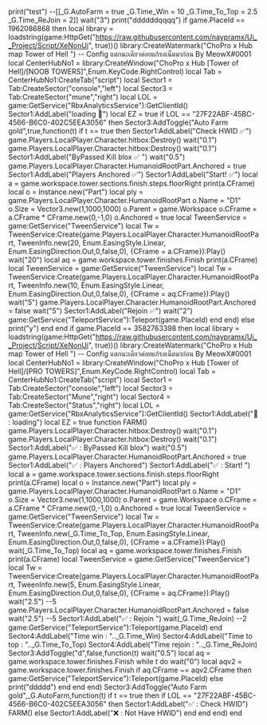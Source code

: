 print("test")
--[[_G.AutoFarm = true
_G.Time_Win = 10
_G.Time_To_Top = 2.5
_G.Time_ReJoin = 2]]
wait("3")
print("ddddddqqqq")
if game.PlaceId == 1962086868 then
local library = loadstring(game:HttpGet("https://raw.githubusercontent.com/naypramx/Ui__Project/Script/XeNonUi", true))()
    library:CreateWatermark("ChoPro x Hub map Tower of Hell ") -- Config แตกนะเดียวค่อยแก้รอเน็ตมาก่อน By MeowX#0001
    local CenterHubNo1 = library:CreateWindow("ChoPro x Hub [Tower of Hell]/[NOOB TOWERS]",Enum.KeyCode.RightControl)
    local Tab = CenterHubNo1:CreateTab("script")
    local Sector1 = Tab:CreateSector("console","left")
	local Sector3 = Tab:CreateSector("mune","right")
	local LOL = game:GetService("RbxAnalyticsService"):GetClientId()
    Sector1:AddLabel("loading 🔄")
    local EZ = true
if LOL == "27F22ABF-45BC-4566-B6C0-402C5EEA3056"   then
    Sector3:AddToggle("Auto Farm gold",true,function(t)
        if t == true then
        Sector1:AddLabel("Check HWID ✅")
    game.Players.LocalPlayer.Character.hitbox:Destroy()
wait("0.1")
game.Players.LocalPlayer.Character.hitbox:Destroy()
wait("0.1")
 Sector1:AddLabel("ByPassed Kill blox ✅ ")
 wait("0.5")
game.Players.LocalPlayer.Character.HumanoidRootPart.Anchored = true
 Sector1:AddLabel("Players Anchored ✅")
  Sector1:AddLabel("Start! ✅") 
local a = game.workspace.tower.sections.finish.steps.floorRight
print(a.CFrame)
local o = Instance.new("Part")
local ply = game.Players.LocalPlayer.Character.HumanoidRootPart
o.Name = "D1"
o.Size = Vector3.new(1,1000,1000)
o.Parent = game.Workspace
o.CFrame = a.CFrame * CFrame.new(0,-1,0)
o.Anchored = true
local TweenService = game:GetService("TweenService")
local Tw = TweenService:Create(game.Players.LocalPlayer.Character.HumanoidRootPart, TweenInfo.new(20, Enum.EasingStyle.Linear, Enum.EasingDirection.Out,0,false,0), 
{CFrame = a.CFrame}):Play()
wait("20")
local aq = game.workspace.tower.finishes.Finish
print(a.CFrame)
local TweenService = game:GetService("TweenService")
local Tw = TweenService:Create(game.Players.LocalPlayer.Character.HumanoidRootPart, TweenInfo.new(10, Enum.EasingStyle.Linear, Enum.EasingDirection.Out,0,false,0), 
{CFrame = aq.CFrame}):Play()
wait("5")
game.Players.LocalPlayer.Character.HumanoidRootPart.Anchored = false
wait("5")
 Sector1:AddLabel("Rejoin ✅")
 wait("2")
 game:GetService("TeleportService"):Teleport(game.PlaceId)
        end
end)
    else
        print("y")
end
end
if game.PlaceId == 3582763398 then
    local library = loadstring(game:HttpGet("https://raw.githubusercontent.com/naypramx/Ui__Project/Script/XeNonUi", true))()
    library:CreateWatermark("ChoPro x Hub map Tower of Hell ") -- Config แตกนะเดียวค่อยแก้รอเน็ตมาก่อน By MeowX#0001
    local CenterHubNo1 = library:CreateWindow("ChoPro x Hub [Tower of Hell]/[PRO TOWERS]",Enum.KeyCode.RightControl)
    local Tab = CenterHubNo1:CreateTab("script")
    local Sector1 = Tab:CreateSector("console","left")
	local Sector3 = Tab:CreateSector("Mune","right")
	local Sector4 = Tab:CreateSector("Status","right")
	local LOL = game:GetService("RbxAnalyticsService"):GetClientId()
    Sector1:AddLabel("🔄 : loading")
    local EZ = true
    function FARM()
        game.Players.LocalPlayer.Character.hitbox:Destroy()
wait("0.1")
game.Players.LocalPlayer.Character.hitbox:Destroy()
wait("0.1")
 Sector1:AddLabel("✅ : ByPassed Kill blox")
 wait("0.5")
game.Players.LocalPlayer.Character.HumanoidRootPart.Anchored = true
 Sector1:AddLabel("✅ : Players Anchored")
  Sector1:AddLabel("✅ : Start! ") 
local a = game.workspace.tower.sections.finish.steps.floorRight
print(a.CFrame)
local o = Instance.new("Part")
local ply = game.Players.LocalPlayer.Character.HumanoidRootPart
o.Name = "D1"
o.Size = Vector3.new(1,1000,1000)
o.Parent = game.Workspace
o.CFrame = a.CFrame * CFrame.new(0,-1,0)
o.Anchored = true
local TweenService = game:GetService("TweenService")
local Tw = TweenService:Create(game.Players.LocalPlayer.Character.HumanoidRootPart, TweenInfo.new(_G.Time_To_Top, Enum.EasingStyle.Linear, Enum.EasingDirection.Out,0,false,0), 
{CFrame = a.CFrame}):Play()
wait(_G.Time_To_Top)
local aq = game.workspace.tower.finishes.Finish
print(a.CFrame)
local TweenService = game:GetService("TweenService")
local Tw = TweenService:Create(game.Players.LocalPlayer.Character.HumanoidRootPart, TweenInfo.new(5, Enum.EasingStyle.Linear, Enum.EasingDirection.Out,0,false,0), 
{CFrame = aq.CFrame}):Play()
wait("2.5") --5
game.Players.LocalPlayer.Character.HumanoidRootPart.Anchored = false
wait("2.5") --5
 Sector1:AddLabel("✅ : Rejoin ")
 wait(_G.Time_ReJoin) --2
 game:GetService("TeleportService"):Teleport(game.PlaceId)
    end    
    Sector4:AddLabel("Time win    : ".._G.Time_Win)
Sector4:AddLabel("Time to top : ".._G.Time_To_Top)
Sector4:AddLabel("Time rejoin : ".._G.Time_ReJoin)
 Sector3:AddToggle("d",false,function(t)
    wait("0.5")
     local aq = game.workspace.tower.finishes.Finish
     while t do
         wait("0")
         local aqv2 = game.workspace.tower.finishes.Finish
         if aq.CFrame ~= aqv2.CFrame then
             game:GetService("TeleportService"):Teleport(game.PlaceId)
            else
                print("ddddd")
            end 
        end 
    end)
    Sector3:AddToggle("Auto Farm gold",_G.AutoFarm,function(t)
        if t == true then
if LOL == "27F22ABF-45BC-4566-B6C0-402C5EEA3056"   then
        Sector1:AddLabel("✅ : Check HWID")
    FARM()
 else
      Sector1:AddLabel("❌ : Not Have HWID")
end
end
end)
end
